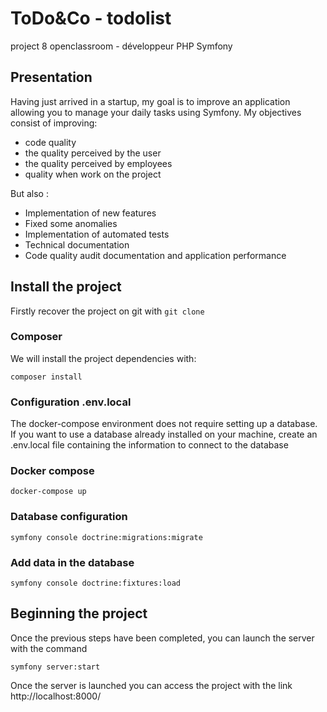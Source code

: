 # ToDo&Co - todolist
project 8 openclassroom - développeur PHP Symfony

## Presentation
Having just arrived in a startup, my goal is to improve an application allowing you to manage your daily tasks using Symfony.
My objectives consist of improving:
- code quality
- the quality perceived by the user
- the quality perceived by employees
- quality when work on the project

But also :
- Implementation of new features
- Fixed some anomalies
- Implementation of automated tests
- Technical documentation
- Code quality audit documentation and application performance

## Install the project
Firstly recover the project on git with `git clone`

### Composer
We will install the project dependencies with:
```shell
composer install
```

### Configuration .env.local
The docker-compose environment does not require setting up a database. 
If you want to use a database already installed on your machine, create an .env.local file containing the information to connect to the database

### Docker compose
```shell
docker-compose up
```

### Database configuration
```shell
symfony console doctrine:migrations:migrate
```

### Add data in the database
```shell
symfony console doctrine:fixtures:load
```

## Beginning the project
Once the previous steps have been completed, you can launch the server with the command
```shell
symfony server:start
```

Once the server is launched you can access the project with the link http://localhost:8000/


